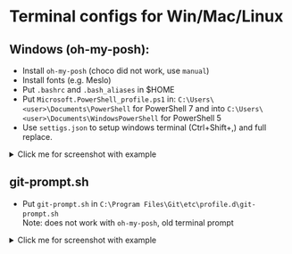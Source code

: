 # Terminal configs for Win/Mac/Linux

## Windows (oh-my-posh):
- Install `oh-my-posh` (choco did not work, use `manual`)
- Install fonts (e.g. Meslo)
- Put `.bashrc` and `.bash_aliases` in $HOME
- Put `Microsoft.PowerShell_profile.ps1` in: `C:\Users\<user>\Documents\PowerShell` for PowerShell 7 and into `C:\Users\<user>\Documents\WindowsPowerShell` for PowerShell 5
- Use `settigs.json` to setup windows terminal (Ctrl+Shift+,) and full replace.  

<details>
<summary>Click me for screenshot with example</summary>

### Windows terminal + git bash
![windows-example](img/win-terminal-oh-my-posh.png)
</details>
  
## git-prompt.sh

- Put `git-prompt.sh` in  `C:\Program Files\Git\etc\profile.d\git-prompt.sh`   
Note: does not work with `oh-my-posh`, old terminal prompt 

<details>
<summary>Click me for screenshot with example</summary>

### Windows terminal + git bash
![git-prompt.sh](img/prompt.jpg)
</details>
